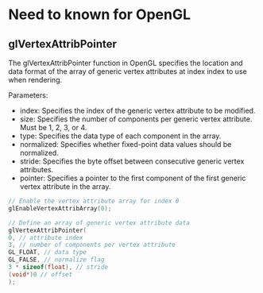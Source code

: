 # Need to known for OpenGL

## glVertexAttribPointer

The glVertexAttribPointer function in OpenGL specifies the location and data format of the array of generic vertex attributes at index index to use when rendering.

Parameters:

- index: Specifies the index of the generic vertex attribute to be modified.
- size: Specifies the number of components per generic vertex attribute. Must be 1, 2, 3, or 4.
- type: Specifies the data type of each component in the array.
- normalized: Specifies whether fixed-point data values should be normalized.
- stride: Specifies the byte offset between consecutive generic vertex attributes.
- pointer: Specifies a pointer to the first component of the first generic vertex attribute in the array.

```cpp
// Enable the vertex attribute array for index 0
glEnableVertexAttribArray(0);

// Define an array of generic vertex attribute data
glVertexAttribPointer(
0, // attribute index
3, // number of components per vertex attribute
GL_FLOAT, // data type
GL_FALSE, // normalize flag
3 * sizeof(float), // stride
(void*)0 // offset
);
```
